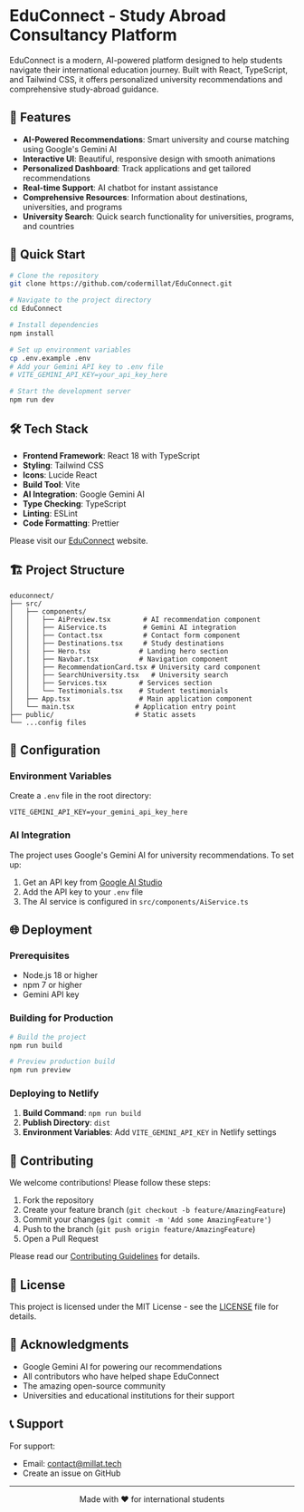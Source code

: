 # EduConnect - Study Abroad Consultancy Platform

EduConnect is a modern, AI-powered platform designed to help students navigate their international education journey. Built with React, TypeScript, and Tailwind CSS, it offers personalized university recommendations and comprehensive study-abroad guidance.

## 🌟 Features

- **AI-Powered Recommendations**: Smart university and course matching using Google's Gemini AI
- **Interactive UI**: Beautiful, responsive design with smooth animations
- **Personalized Dashboard**: Track applications and get tailored recommendations
- **Real-time Support**: AI chatbot for instant assistance
- **Comprehensive Resources**: Information about destinations, universities, and programs
- **University Search**: Quick search functionality for universities, programs, and countries

## 🚀 Quick Start

```bash
# Clone the repository
git clone https://github.com/codermillat/EduConnect.git

# Navigate to the project directory
cd EduConnect

# Install dependencies
npm install

# Set up environment variables
cp .env.example .env
# Add your Gemini API key to .env file
# VITE_GEMINI_API_KEY=your_api_key_here

# Start the development server
npm run dev
```

## 🛠️ Tech Stack

- **Frontend Framework**: React 18 with TypeScript
- **Styling**: Tailwind CSS
- **Icons**: Lucide React
- **Build Tool**: Vite
- **AI Integration**: Google Gemini AI
- **Type Checking**: TypeScript
- **Linting**: ESLint
- **Code Formatting**: Prettier

Please visit our [EduConnect](https://edupath.netlify.app/) website.

## 🏗️ Project Structure

```
educonnect/
├── src/
│   ├── components/
│   │   ├── AiPreview.tsx        # AI recommendation component
│   │   ├── AiService.ts         # Gemini AI integration
│   │   ├── Contact.tsx          # Contact form component
│   │   ├── Destinations.tsx     # Study destinations
│   │   ├── Hero.tsx            # Landing hero section
│   │   ├── Navbar.tsx          # Navigation component
│   │   ├── RecommendationCard.tsx # University card component
│   │   ├── SearchUniversity.tsx   # University search
│   │   ├── Services.tsx        # Services section
│   │   └── Testimonials.tsx    # Student testimonials
│   ├── App.tsx                 # Main application component
│   └── main.tsx               # Application entry point
├── public/                    # Static assets
└── ...config files
```

## 🔧 Configuration

### Environment Variables

Create a `.env` file in the root directory:

```env
VITE_GEMINI_API_KEY=your_gemini_api_key_here
```

### AI Integration

The project uses Google's Gemini AI for university recommendations. To set up:

1. Get an API key from [Google AI Studio](https://makersuite.google.com/app/apikey)
2. Add the API key to your `.env` file
3. The AI service is configured in `src/components/AiService.ts`

## 🌐 Deployment

### Prerequisites

- Node.js 18 or higher
- npm 7 or higher
- Gemini API key

### Building for Production

```bash
# Build the project
npm run build

# Preview production build
npm run preview
```

### Deploying to Netlify

1. **Build Command**: `npm run build`
2. **Publish Directory**: `dist`
3. **Environment Variables**: Add `VITE_GEMINI_API_KEY` in Netlify settings

## 🤝 Contributing

We welcome contributions! Please follow these steps:

1. Fork the repository
2. Create your feature branch (`git checkout -b feature/AmazingFeature`)
3. Commit your changes (`git commit -m 'Add some AmazingFeature'`)
4. Push to the branch (`git push origin feature/AmazingFeature`)
5. Open a Pull Request

Please read our [Contributing Guidelines](CONTRIBUTING.md) for details.

## 📝 License

This project is licensed under the MIT License - see the [LICENSE](LICENSE) file for details.

## 🙏 Acknowledgments

- Google Gemini AI for powering our recommendations
- All contributors who have helped shape EduConnect
- The amazing open-source community
- Universities and educational institutions for their support

## 📞 Support

For support:
- Email: contact@millat.tech
- Create an issue on GitHub

---

<p align="center">Made with ❤️ for international students</p>
